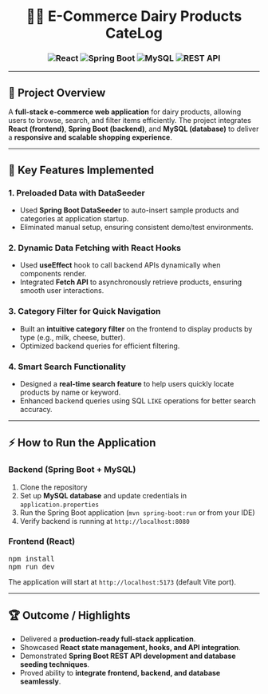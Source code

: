 <h1 align="center">🥛🧀 E-Commerce Dairy Products CateLog</h1>

<h3 align="center">
  <img src="https://img.shields.io/badge/Frontend-React-blue?logo=react" alt="React"/>
  <img src="https://img.shields.io/badge/Backend-Spring%20Boot-brightgreen?logo=springboot" alt="Spring Boot"/>
  <img src="https://img.shields.io/badge/Database-MySQL-blue?logo=mysql" alt="MySQL"/>
  <img src="https://img.shields.io/badge/API-REST%20API-orange" alt="REST API"/>
</h3>

---

<h2>📌 Project Overview</h2>
<p>
A <b>full-stack e-commerce web application</b> for dairy products, allowing users to browse, search, and filter items efficiently. The project integrates 
<b>React (frontend)</b>, <b>Spring Boot (backend)</b>, and <b>MySQL (database)</b> to deliver a <b>responsive and scalable shopping experience</b>.
</p>

---

<h2>🚀 Key Features Implemented</h2>

<h3>1. Preloaded Data with DataSeeder</h3>
<ul>
  <li>Used <b>Spring Boot DataSeeder</b> to auto-insert sample products and categories at application startup.</li>
  <li>Eliminated manual setup, ensuring consistent demo/test environments.</li>
</ul>

<h3>2. Dynamic Data Fetching with React Hooks</h3>
<ul>
  <li>Used <b>useEffect</b> hook to call backend APIs dynamically when components render.</li>
  <li>Integrated <b>Fetch API</b> to asynchronously retrieve products, ensuring smooth user interactions.</li>
</ul>

<h3>3. Category Filter for Quick Navigation</h3>
<ul>
  <li>Built an <b>intuitive category filter</b> on the frontend to display products by type (e.g., milk, cheese, butter).</li>
  <li>Optimized backend queries for efficient filtering.</li>
</ul>

<h3>4. Smart Search Functionality</h3>
<ul>
  <li>Designed a <b>real-time search feature</b> to help users quickly locate products by name or keyword.</li>
  <li>Enhanced backend queries using SQL <code>LIKE</code> operations for better search accuracy.</li>
</ul>

---

<h2>⚡ How to Run the Application</h2>

<h3>Backend (Spring Boot + MySQL)</h3>
<ol>
  <li>Clone the repository</li>
  <li>Set up <b>MySQL database</b> and update credentials in <code>application.properties</code></li>
  <li>Run the Spring Boot application (<code>mvn spring-boot:run</code> or from your IDE)</li>
  <li>Verify backend is running at <code>http://localhost:8080</code></li>
</ol>

<h3>Frontend (React)</h3>
<pre>
npm install
npm run dev
</pre>
<p>The application will start at <code>http://localhost:5173</code> (default Vite port).</p>

---

<h2>🏆 Outcome / Highlights</h2>
<ul>
  <li>Delivered a <b>production-ready full-stack application</b>.</li>
  <li>Showcased <b>React state management, hooks, and API integration</b>.</li>
  <li>Demonstrated <b>Spring Boot REST API development and database seeding techniques</b>.</li>
  <li>Proved ability to <b>integrate frontend, backend, and database seamlessly</b>.</li>
</ul>
